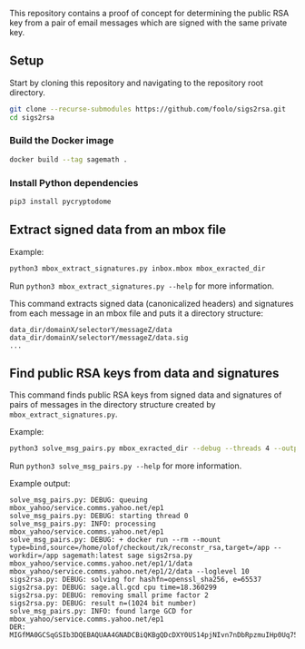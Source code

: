 This repository contains a proof of concept for determining the public RSA key from a pair of email messages which are signed with the same private key.

## Setup

Start by cloning this repository and navigating to the repository root directory.

```bash
git clone --recurse-submodules https://github.com/foolo/sigs2rsa.git
cd sigs2rsa
```

### Build the Docker image

```bash
docker build --tag sagemath .
```

### Install Python dependencies

```bash
pip3 install pycryptodome
```

## Extract signed data from an mbox file

Example:

```bash
python3 mbox_extract_signatures.py inbox.mbox mbox_exracted_dir
```

Run `python3 mbox_extract_signatures.py --help` for more information.

This command extracts signed data (canonicalized headers) and signatures from each message in an mbox file and puts it a directory structure:

```
data_dir/domainX/selectorY/messageZ/data
data_dir/domainX/selectorY/messageZ/data.sig
...
```

## Find public RSA keys from data and signatures

This command finds public RSA keys from signed data and signatures of pairs of messages in the directory structure created by `mbox_extract_signatures.py`.

Example:

```bash
python3 solve_msg_pairs.py mbox_exracted_dir --debug --threads 4 --output-format=DER
```

Run `python3 solve_msg_pairs.py --help` for more information.

Example output:

```
solve_msg_pairs.py: DEBUG: queuing mbox_yahoo/service.comms.yahoo.net/ep1
solve_msg_pairs.py: DEBUG: starting thread 0
solve_msg_pairs.py: INFO: processing mbox_yahoo/service.comms.yahoo.net/ep1
solve_msg_pairs.py: DEBUG: + docker run --rm --mount type=bind,source=/home/olof/checkout/zk/reconstr_rsa,target=/app --workdir=/app sagemath:latest sage sigs2rsa.py mbox_yahoo/service.comms.yahoo.net/ep1/1/data mbox_yahoo/service.comms.yahoo.net/ep1/2/data --loglevel 10
sigs2rsa.py: DEBUG: solving for hashfn=openssl_sha256, e=65537
sigs2rsa.py: DEBUG: sage.all.gcd cpu time=18.360299
sigs2rsa.py: DEBUG: removing small prime factor 2
sigs2rsa.py: DEBUG: result n=(1024 bit number)
solve_msg_pairs.py: INFO: found large GCD for mbox_yahoo/service.comms.yahoo.net/ep1
DER: MIGfMA0GCSqGSIb3DQEBAQUAA4GNADCBiQKBgQDcDXY0US14pjNIvn7nDbRpzmuIHp0Uq75Zv3+3rTNoJVDgP8//HCo/9Xb3BttLwL8J7sMVHQ0SHsG27X8SYdViDFwAcLSYu6q5wTTaRKO80UUbIVM6YLKcdo9uPd2XyfvmxdcIth2ZMHC6HIVesvfDnf3K0asuP07jtYJK0Zdn4QIDAQAB
```
